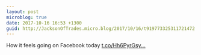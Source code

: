 ```yaml
---
layout: post
microblog: true
date: 2017-10-16 16:53 +1300
guid: http://JacksonOfTrades.micro.blog/2017/10/16/t919773325311721472.html
---
```

How it feels going on Facebook today [t.co/Hh6PyrGsy...](https://t.co/Hh6PyrGsyq)
